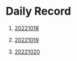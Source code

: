 





# Daily Record

1. [20221018](20221018/20221018.md)

2. [20221019](20221019/20221019.md)

3. [20221020](20221020/20221020.md)
